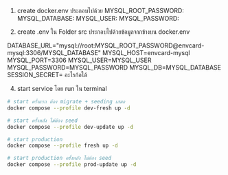 1. create docker.env ประกอบไปด้วย
MYSQL_ROOT_PASSWORD:
MYSQL_DATABASE:
MYSQL_USER:
MYSQL_PASSWORD:

2. create .env ใน Folder src ประกอบไปด้วยข้อมูลจากข้างบน docker.env

DATABASE_URL="mysql://root:MYSQL_ROOT_PASSWORD@envcard-mysql:3306/MYSQL_DATABASE"
MYSQL_HOST=envcard-mysql
MYSQL_PORT=3306
MYSQL_USER=MYSQL_USER
MYSQL_PASSWORD=MYSQL_PASSWORD
MYSQL_DB=MYSQL_DATABASE
SESSION_SECRET=  อะไรก้อได้

4. start service โดย run ใน terminal
```bash
# start ครั้งแรก ต้อง migrate + seeding เสมอ
docker compose --profile dev-fresh up -d

# start ครั้งหลัง ไม่ต้อง seed
docker compose --profile dev-update up -d

# start production
docker compose --profile fresh up -d

# start production ครั้งหลัง ไม่ต้อง seed
docker compose --profile prod-update up -d
```
